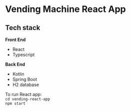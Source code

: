 # Vending Machine React App
## Tech stack
__Front End__
- React  
- Typescript  

__Back End__
- Kotlin
- Spring Boot
- H2 database

To run React app:  
`cd vending-react-app`  
`npm start`